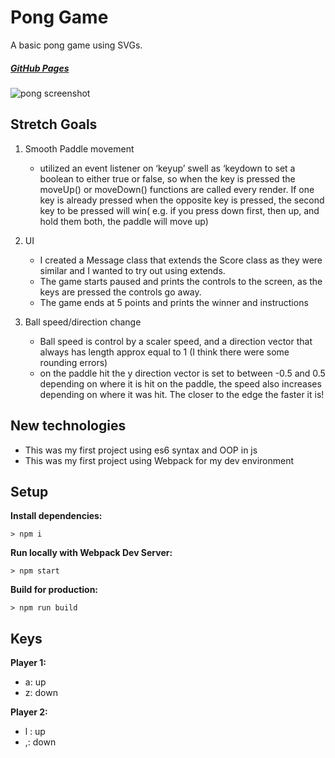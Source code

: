 # Pong Game

A basic pong game using SVGs.

##### [GitHub Pages](https://htichcock.github.io/RED-web-dev-project-03/)


![pong screenshot](https://imgur.com/3YDZ7hA.jpg)


## Stretch Goals

1. Smooth Paddle movement
	- utilized an event listener on ‘keyup’ swell as ‘keydown to set a boolean to either true or false, so when the key is pressed the moveUp() or moveDown() functions are called every render. If one key is already pressed when the opposite key is pressed, the second key to be pressed will win( e.g. if you press down first, then up, and hold them both, the paddle will move up)

2. UI
	- I created a Message class that extends the Score class as they were similar and I wanted to try out using extends.
	- The game starts paused and prints the controls to the screen, as the keys are pressed the controls go away.
	- The game ends at 5 points and prints the winner and instructions
3. Ball speed/direction change
	- Ball speed is control by a scaler speed, and a direction vector that always has length approx equal to 1 (I think there were some rounding errors)
	- on the paddle hit the y direction vector is set to between -0.5 and 0.5 depending on where it is hit on the paddle, the speed also increases
 depending on where it was hit. The closer to the edge the faster it is!

## New technologies
- This was my first project using es6 syntax and OOP in js 
- This was my first project using Webpack for my dev environment


## Setup

**Install dependencies:**

`> npm i`

**Run locally with Webpack Dev Server:**

`> npm start`

**Build for production:**

`> npm run build`

## Keys

**Player 1:**
* a: up
* z: down

**Player 2:**
* l : up
* ,: down
